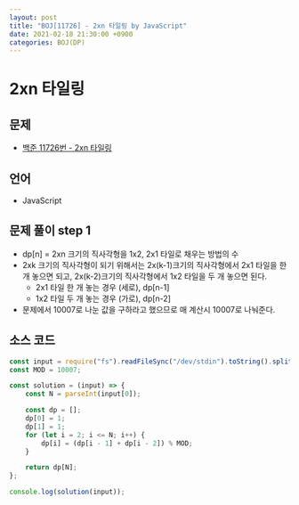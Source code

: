 ```yaml
---
layout: post
title: "BOJ[11726] - 2xn 타일링 by JavaScript"
date: 2021-02-18 21:30:00 +0900
categories: BOJ(DP)
---
```


# 2xn 타일링

## 문제

- [백준 11726번 - 2xn 타일링](https://www.acmicpc.net/problem/11726)

## 언어

- JavaScript

## 문제 풀이 step 1

- dp[n] = 2xn 크기의 직사각형을 1x2, 2x1 타일로 채우는 방법의 수
- 2xk 크기의 직사각형이 되기 위해서는 2x(k-1)크기의 직사각형에서 2x1 타일을 한 개 놓으면 되고, 2x(k-2)크기의 직사각형에서 1x2 타일을 두 개 놓으면 된다.
  - 2x1 타일 한 개 놓는 경우 (세로), dp[n-1]
  - 1x2 타일 두 개 놓는 경우 (가로), dp[n-2]
- 문제에서 10007로 나눈 값을 구하라고 했으므로 매 계산시 10007로 나눠준다.

## 소스 코드

```jsx
const input = require("fs").readFileSync("/dev/stdin").toString().split("\n");
const MOD = 10007;

const solution = (input) => {
	const N = parseInt(input[0]);

	const dp = [];
	dp[0] = 1;
	dp[1] = 1;
	for (let i = 2; i <= N; i++) {
		dp[i] = (dp[i - 1] + dp[i - 2]) % MOD;
	}

	return dp[N];
};

console.log(solution(input));
```
